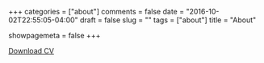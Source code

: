 +++
categories = ["about"]
comments = false
date = "2016-10-02T22:55:05-04:00"
draft = false
slug = ""
tags = ["about"]
title = "About"

showpagemeta = false
+++

<a href="/cv/ks-cv.pdf">
    <i class="fa fa-download" aria-hidden="true"></i>
    Download CV
</a>
